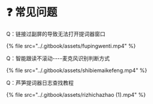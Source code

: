 # ❓ 常见问题

Q：链接过副屏的导致无法打开提词器窗口

{% file src="../.gitbook/assets/fupingwenti.mp4" %}

Q：智能跟读不滚动----麦克风识别判断方式

{% file src="../.gitbook/assets/shibiemaikefeng.mp4" %}

Q：芦笋提词器日志查找教程

{% file src="../.gitbook/assets/rizhichazhao (1).mp4" %}
